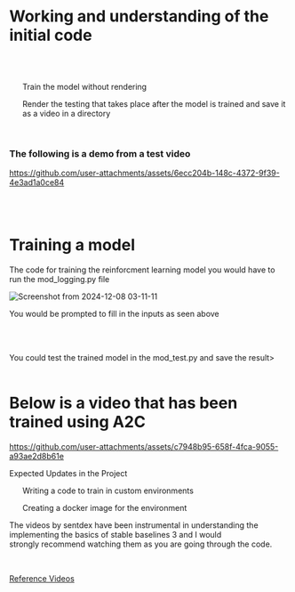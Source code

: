 <h1><b> Working and understanding of the initial code </b></h1>
<br> <br> 
<label for="Explain>This is the basic working of the code so far</label>
<list id = "Explain">
<ul>Train the model without rendering</ul>
<ul>Render the testing that takes place after the model is trained and save it as a video in a directory</ul>
</list>
<br>
<h3>The following is a demo from a test video</h3>

https://github.com/user-attachments/assets/6ecc204b-148c-4372-9f39-4e3ad1a0ce84

<br><br>

<h1> Training a model </h1>
<p>The code for training the reinforcment learning model you would have to run the mod_logging.py file<br></p>

![Screenshot from 2024-12-08 03-11-11](https://github.com/user-attachments/assets/caea47ef-6256-4709-8355-553df21022f3)

<p>You would be prompted to fill in the inputs as seen above</p><br><br>
<p> You could test the trained model in the mod_test.py and save the result>
<br><br>
<h1>Below is a video that has been trained using A2C</h1>

https://github.com/user-attachments/assets/c7948b95-658f-4fca-9055-a93ae2d8b61e

<label for="Updates">Expected Updates in the Project</label>
<list id = "Updates">
<ul>Writing a code to train in custom environments</ul>
<ul>Creating a docker image for the environment</ul>

<p>The videos by sentdex have been instrumental in understanding the implementing the basics of stable baselines 3 and I would<br>strongly recommend watching them as you are going through the code.</p> <br>

<a href="https://www.youtube.com/playlist?list=PLQVvvaa0QuDf0O2DWwLZBfJeYY-JOeZB1">Reference Videos</a>


